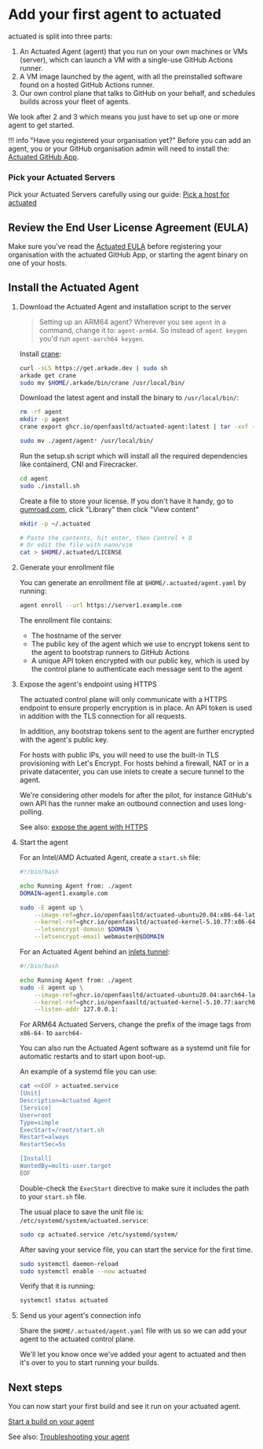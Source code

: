 # Add your first agent to actuated

actuated is split into three parts:

1. An Actuated Agent (agent) that you run on your own machines or VMs (server), which can launch a VM with a single-use GitHub Actions runner.
2. A VM image launched by the agent, with all the preinstalled software found on a hosted GitHub Actions runner.
3. Our own control plane that talks to GitHub on your behalf, and schedules builds across your fleet of agents.

We look after 2 and 3 which means you just have to set up one or more agent to get started.

!!! info "Have you registered your organisation yet?"
    Before you can add an agent, you or your GitHub organisation admin will need to install the: [Actuated GitHub App](register).

### Pick your Actuated Servers

Pick your Actuated Servers carefully using our guide: [Pick a host for actuated](/provision-server)

## Review the End User License Agreement (EULA)

Make sure you've read the [Actuated EULA](https://github.com/self-actuated/actuated/blob/master/EULA.md) before registering your organisation with the actuated GitHub App, or starting the agent binary on one of your hosts.

## Install the Actuated Agent

1. Download the Actuated Agent and installation script to the server

    > Setting up an ARM64 agent? Wherever you see `agent` in a command, change it to: `agent-arm64`. So instead of `agent keygen` you'd run `agent-aarch64 keygen`.

    Install [crane](https://github.com/google/go-containerregistry/releases):

    ```bash
    curl -sLS https://get.arkade.dev | sudo sh
    arkade get crane
    sudo mv $HOME/.arkade/bin/crane /usr/local/bin/
    ```

    Download the latest agent and install the binary to `/usr/local/bin/`:

    ```bash
    rm -rf agent
    mkdir -p agent
    crane export ghcr.io/openfaasltd/actuated-agent:latest | tar -xvf - -C ./agent

    sudo mv ./agent/agent* /usr/local/bin/
    ```

    Run the setup.sh script which will install all the required dependencies like containerd, CNI and Firecracker.

    ```bash
    cd agent
    sudo ./install.sh
    ```

    Create a file to store your license. If you don't have it handy, go to [gumroad.com](https://gumroad.com), click "Library" then click "View content"

    ```bash
    mkdir -p ~/.actuated

    # Paste the contents, hit enter, then Control + D
    # Or edit the file with nano/vim
    cat > $HOME/.actuated/LICENSE
    ```

2. Generate your enrollment file

    You can generate an enrollment file at `$HOME/.actuated/agent.yaml` by running:

    ```bash
    agent enroll --url https://server1.example.com
    ```

    The enrollment file contains:

    * The hostname of the server
    * The public key of the agent which we use to encrypt tokens sent to the agent to bootstrap runners to GitHub Actions
    * A unique API token encrypted with our public key, which is used by the control plane to authenticate each message sent to the agent

4. Expose the agent's endpoint using HTTPS

    The actuated control plane will only communicate with a HTTPS endpoint to ensure properly encryption is in place. An API token is used in addition with the TLS connection for all requests.

    In addition, any bootstrap tokens sent to the agent are further encrypted with the agent's public key.

    For hosts with public IPs, you will need to use the built-in TLS provisioning with Let's Encrypt. For hosts behind a firewall, NAT or in a private datacenter, you can use inlets to create a secure tunnel to the agent.

    We're considering other models for after the pilot, for instance GitHub's own API has the runner make an outbound connection and uses long-polling.

    See also: [expose the agent with HTTPS](expose-agent)

5. Start the agent

    For an Intel/AMD Actuated Agent, create a `start.sh` file:

    ```bash
    #!/bin/bash

    echo Running Agent from: ./agent
    DOMAIN=agent1.example.com

    sudo -E agent up \
        --image-ref=ghcr.io/openfaasltd/actuated-ubuntu20.04:x86-64-latest \
        --kernel-ref=ghcr.io/openfaasltd/actuated-kernel-5.10.77:x86-64-latest \
        --letsencrypt-domain $DOMAIN \
        --letsencrypt-email webmaster@$DOMAIN
    ```

    For an Actuated Agent behind an [inlets tunnel](https://inlets.dev):

    ```bash
    #!/bin/bash

    echo Running Agent from: ./agent
    sudo -E agent up \
        --image-ref=ghcr.io/openfaasltd/actuated-ubuntu20.04:aarch64-latest \
        --kernel-ref=ghcr.io/openfaasltd/actuated-kernel-5.10.77:aarch64-latest \
        --listen-addr 127.0.0.1:
    ```

    For ARM64 Actuated Servers, change the prefix of the image tags from `x86-64-` to `aarch64-`

    You can also run the Actuated Agent software as a systemd unit file for automatic restarts and to start upon boot-up.

    An example of a systemd file you can use:

    ```bash
    cat <<EOF > actuated.service
    [Unit]
    Description=Actuated Agent
    [Service]
    User=root
    Type=simple
    ExecStart=/root/start.sh
    Restart=always
    RestartSec=5s

    [Install]
    WantedBy=multi-user.target
    EOF
    ```
    Double-check the `ExecStart` directive to make sure it includes the path to your `start.sh` file.
    
    The usual place to save the unit file is: `/etc/systemd/system/actuated.service`:

    ```bash
    sudo cp actuated.service /etc/systemd/system/
    ```

    After saving your service file, you can start the service for the first time.

    ```bash
    sudo systemctl daemon-reload
    sudo systemctl enable --now actuated
    ```

    Verify that it is running:

    ```bash
    systemctl status actuated
    ```

6. Send us your agent's connection info

    Share the `$HOME/.actuated/agent.yaml` file with us so we can add your agent to the actuated control plane.

    We'll let you know once we've added your agent to actuated and then it's over to you to start running your builds.

## Next steps

You can now start your first build and see it run on your actuated agent.

[Start a build on your agent](test-build)

See also: [Troubleshooting your agent](troubleshooting)
